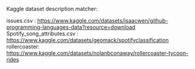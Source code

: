 Kaggle dataset description matcher:

issues.csv : https://www.kaggle.com/datasets/isaacwen/github-programming-languages-data?resource=download
Spotify_song_attributes.csv : https://www.kaggle.com/datasets/geomack/spotifyclassification
rollercoaster: https://www.kaggle.com/datasets/nolanbconaway/rollercoaster-tycoon-rides
